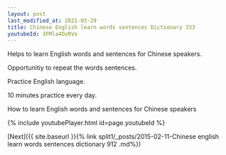 ```yaml
---
layout: post
last_modified_at: 2021-03-29
title: Chinese English learn words sentences Dictionary 333 
youtubeId: 3FMla4OxRVo
---
```

 
 
Helps to learn English words and sentences for Chinese speakers.

Opportunitiy to repeat the words sentences. 

Practice English language. 
 
10 minutes practice every day. 
 
How to learn English words and sentences for Chinese speakers 
 
{% include youtubePlayer.html id=page.youtubeId %}
 
 
[Next]({{ site.baseurl }}{% link  split1/_posts/2015-02-11-Chinese english learn words sentences dictionary 912 .md%})
 
